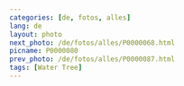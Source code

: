 ```yaml
---
categories: [de, fotos, alles]
lang: de
layout: photo
next_photo: /de/fotos/alles/P0000068.html
picname: P0000080
prev_photo: /de/fotos/alles/P0000087.html
tags: [Water Tree]
---
```

